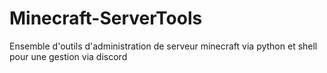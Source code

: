 # Minecraft-ServerTools
Ensemble d'outils d'administration de serveur minecraft via python et shell pour une gestion via discord 
